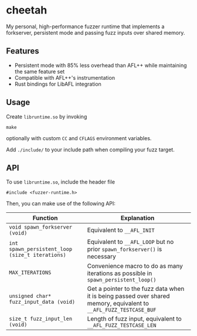 # cheetah

My personal, high-performance fuzzer runtime that implements a forkserver, persistent mode and passing fuzz inputs
over shared memory.

## Features
- Persistent mode with 85% less overhead than AFL++ while maintaining the same feature set
- Compatible with AFL++'s instrumentation
- Rust bindings for LibAFL integration

## Usage
Create `libruntime.so` by invoking
```
make
```
optionally with custom `CC` and `CFLAGS` environment variables.

Add `./include/` to your include path when compiling your fuzz target.

## API
To use `libruntime.so`, include the header file
```
#include <fuzzer-runtime.h>
```

Then, you can make use of the following API:

| Function | Explanation |
|----------|-------------|
| `void spawn_forkserver (void)` | Equivalent to `__AFL_INIT` |
| `int spawn_persistent_loop (size_t iterations)` | Equivalent to `__AFL_LOOP` but no prior `spawn_forkserver()` is necessary |
| `MAX_ITERATIONS` | Convenience macro to do as many iterations as possible in `spawn_persistent_loop()` |
| `unsigned char* fuzz_input_data (void)` | Get a pointer to the fuzz data when it is being passed over shared memory, equivalent to `__AFL_FUZZ_TESTCASE_BUF` |
| `size_t fuzz_input_len (void)` | Length of fuzz input, equivalent to `__AFL_FUZZ_TESTCASE_LEN` |
